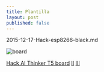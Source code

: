 ```yaml
---
title: Plantilla
layout: post
published: false
---
```

2015-12-17-Hack-esp8266-black.md

![board](https://esp8266hints.files.wordpress.com/2015/10/black_boardbatt.jpg?w=1370&h=820)

[Hack AI Thinker T5 board](https://esp8266hints.wordpress.com/2015/12/07/reworking-the-ai-thinker-t5-board/)
[II](https://esp8266hints.wordpress.com/2015/12/09/reworking-the-ai-thinker-t5-board-part-ii/)
[III](https://esp8266hints.wordpress.com/2015/12/11/reworking-the-ai-thinker-t5-part-iii/)

